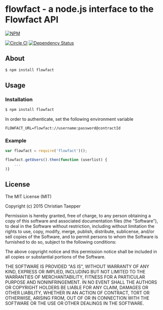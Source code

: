# flowfact - a node.js interface to the Flowfact API

[![NPM](https://nodei.co/npm/flowfact.png?downloads=true&stars=true)](https://nodei.co/npm/flowfact/)  


[![Circle CI](https://circleci.com/gh/ctaepper/flowfact/tree/master.svg?style=svg)](https://circleci.com/gh/ctaepper/flowfact/tree/master) [![Dependency Status](https://david-dm.org/ctaepper/flowfact.svg)](https://david-dm.org/ctaepper/flowfact)

## About 

```bash
$ npm install flowfact
```

## Usage

### Installation

```bash
$ npm install flowfact
```

In order to authenticate, set the following environment variable

```
FLOWFACT_URL=flowfact://username:password@contractId
```

### Example

```js
var flowfact = require('flowfact')();

flowfact.getUsers().then(function (userlist) {
	...
)}
```



## License

The MIT License (MIT)

Copyright (c) 2015 Christian Taepper

Permission is hereby granted, free of charge, to any person obtaining a copy
of this software and associated documentation files (the "Software"), to deal
in the Software without restriction, including without limitation the rights
to use, copy, modify, merge, publish, distribute, sublicense, and/or sell
copies of the Software, and to permit persons to whom the Software is
furnished to do so, subject to the following conditions:

The above copyright notice and this permission notice shall be included in
all copies or substantial portions of the Software.

THE SOFTWARE IS PROVIDED "AS IS", WITHOUT WARRANTY OF ANY KIND, EXPRESS OR
IMPLIED, INCLUDING BUT NOT LIMITED TO THE WARRANTIES OF MERCHANTABILITY,
FITNESS FOR A PARTICULAR PURPOSE AND NONINFRINGEMENT. IN NO EVENT SHALL THE
AUTHORS OR COPYRIGHT HOLDERS BE LIABLE FOR ANY CLAIM, DAMAGES OR OTHER
LIABILITY, WHETHER IN AN ACTION OF CONTRACT, TORT OR OTHERWISE, ARISING FROM,
OUT OF OR IN CONNECTION WITH THE SOFTWARE OR THE USE OR OTHER DEALINGS IN
THE SOFTWARE.
